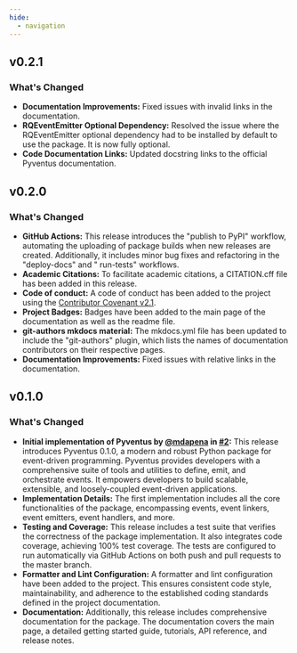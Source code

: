 ```yaml
---
hide:
  - navigation
---
```


[//]: # (--------------------------------------------------------------------------------------------------------------)

## v0.2.1

### What's Changed

- **Documentation Improvements:** Fixed issues with invalid links in the documentation.
- **RQEventEmitter Optional Dependency:** Resolved the issue where the RQEventEmitter optional dependency had to be
  installed by default to use the package. It is now fully optional.
- **Code Documentation Links:** Updated docstring links to the official Pyventus documentation.

[//]: # (--------------------------------------------------------------------------------------------------------------)

## v0.2.0

### What's Changed

- **GitHub Actions:** This release introduces the "publish to PyPI" workflow, automating the uploading of package builds
  when new releases are created. Additionally, it includes minor bug fixes and refactoring in the "deploy-docs" and "
  run-tests" workflows.
- **Academic Citations:** To facilitate academic citations, a CITATION.cff file has been added in this release.
- **Code of conduct:** A code of conduct has been added to the project using
  the [Contributor Covenant v2.1](https://www.contributor-covenant.org/version/2/1/code_of_conduct/).
- **Project Badges:** Badges have been added to the main page of the documentation as well as the readme file.
- **git-authors mkdocs material:** The mkdocs.yml file has been updated to include the "git-authors" plugin, which lists
  the names of documentation contributors on their respective pages.
- **Documentation Improvements:** Fixed issues with relative links in the documentation.

[//]: # (--------------------------------------------------------------------------------------------------------------)

## v0.1.0

### What's Changed

- **Initial implementation of Pyventus by [@mdapena](https://github.com/mdapena)
  in [#2](https://github.com/mdapena/pyventus/pull/2):** This release
  introduces Pyventus 0.1.0, a modern and robust Python package for event-driven programming. Pyventus provides
  developers with a comprehensive suite of tools and utilities to define, emit, and orchestrate events. It empowers
  developers to build scalable, extensible, and loosely-coupled event-driven applications.
- **Implementation Details:** The first implementation includes all the core functionalities of the package,
  encompassing events, event linkers, event emitters, event handlers, and more.
- **Testing and Coverage:** This release includes a test suite that verifies the correctness of the package
  implementation. It also integrates code coverage, achieving 100% test coverage. The tests are configured to run
  automatically via GitHub Actions on both push and pull requests to the master branch.
- **Formatter and Lint Configuration:** A formatter and lint configuration have been added to the project. This ensures
  consistent code style, maintainability, and adherence to the established coding standards defined in the project
  documentation.
- **Documentation:** Additionally, this release includes comprehensive documentation for the package. The documentation
  covers the main page, a detailed getting started guide, tutorials, API reference, and release notes.

[//]: # (--------------------------------------------------------------------------------------------------------------)

<br>
